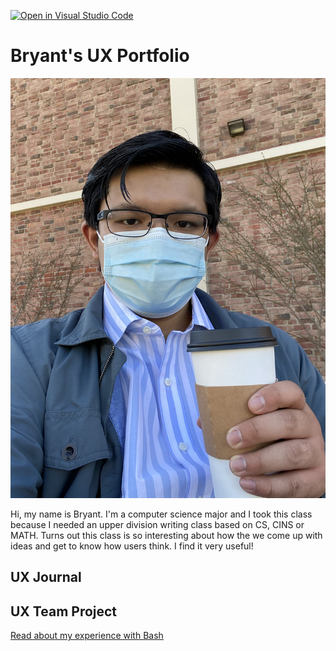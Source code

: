 [![Open in Visual Studio Code](https://classroom.github.com/assets/open-in-vscode-f059dc9a6f8d3a56e377f745f24479a46679e63a5d9fe6f495e02850cd0d8118.svg)](https://classroom.github.com/online_ide?assignment_repo_id=6804190&assignment_repo_type=AssignmentRepo)
# Bryant's UX Portfolio
![](assets/Profile.jpg)

Hi, my name is Bryant. I'm a computer science major and I took this class because I needed an upper division writing class based on CS, CINS or MATH. Turns out this class is so interesting about how the we come up with ideas and get to know how users think. I find it very useful!

## UX Journal



## UX Team Project


[Read about my experience with Bash](j01/)

